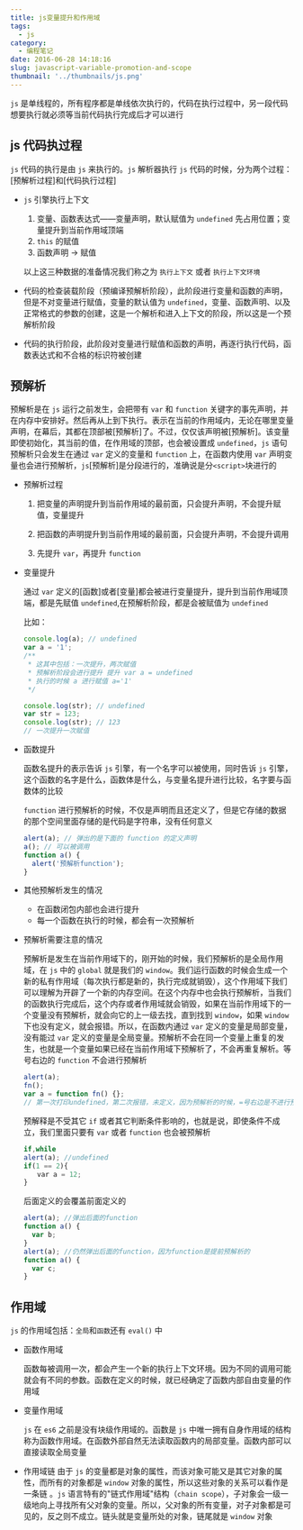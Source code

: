 ```yaml
---
title: js变量提升和作用域
tags:
  - js
category:
  - 编程笔记
date: 2016-06-28 14:18:16
slug: javascript-variable-promotion-and-scope
thumbnail: '../thumbnails/js.png'
---
```


`js` 是单线程的，所有程序都是单线依次执行的，代码在执行过程中，另一段代码想要执行就必须等当前代码执行完成后才可以进行

## js 代码执过程

`js` 代码的执行是由 `js` 来执行的。`js` 解析器执行 `js` 代码的时候，分为两个过程：[预解析过程]和[代码执行过程]

- `js` 引擎执行上下文

  1. 变量、函数表达式——变量声明，默认赋值为 `undefined` 先占用位置；变量提升到当前作用域顶端
  2. `this` 的赋值
  3. 函数声明 -> 赋值

  以上这三种数据的准备情况我们称之为 `执行上下文` 或者 `执行上下文环境`

- 代码的检查装载阶段（预编译预解析阶段），此阶段进行变量和函数的声明，但是不对变量进行赋值，变量的默认值为 `undefined`，变量、函数声明、以及正常格式的参数的创建，这是一个解析和进入上下文的阶段，所以这是一个预解析阶段

- 代码的执行阶段，此阶段对变量进行赋值和函数的声明，再逐行执行代码，函数表达式和不合格的标识符被创建

## 预解析

预解析是在 `js` 运行之前发生，会把带有 `var` 和 `function` 关键字的事先声明，并在内存中安排好。然后再从上到下执行。表示在当前的作用域内，无论在哪里变量声明，在幕后，其都在顶部被[预解析]了。不过，仅仅该声明被[预解析]。该变量即使初始化，其当前的值，在作用域的顶部，也会被设置成 `undefined`，`js` 语句预解析只会发生在通过 `var` 定义的变量和 `function` 上，在函数内使用 `var` 声明变量也会进行预解析，`js`[预解析]是分段进行的，准确说是分`<script>`块进行的

- 预解析过程

  1. 把变量的声明提升到当前作用域的最前面，只会提升声明，不会提升赋值，变量提升

  2. 把函数的声明提升到当前作用域的最前面，只会提升声明，不会提升调用

  3. 先提升 `var`，再提升 `function`

- 变量提升

  通过 `var` 定义的[函数]或者[变量]都会被进行变量提升，提升到当前作用域顶端，都是先赋值 `undefined`,在预解析阶段，都是会被赋值为 `undefined`

  比如：

  ```js
  console.log(a); // undefined
  var a = '1';
  /**
   * 这其中包括：一次提升，两次赋值
   * 预解析阶段会进行提升 提升 var a = undefined
   * 执行的时候 a 进行赋值 a='1'
   */

  console.log(str); // undefined
  var str = 123;
  console.log(str); // 123
  // 一次提升一次赋值
  ```

- 函数提升

  函数名提升的表示告诉 `js` 引擎，有一个名字可以被使用，同时告诉 `js` 引擎，这个函数的名字是什么，函数体是什么，与变量名提升进行比较，名字要与函数体的比较

  `function` 进行预解析的时候，不仅是声明而且还定义了，但是它存储的数据的那个空间里面存储的是代码是字符串，没有任何意义

  ```js
  alert(a); // 弹出的是下面的 function 的定义声明
  a(); // 可以被调用
  function a() {
    alert('预解析function');
  }
  ```

- 其他预解析发生的情况

  - 在函数闭包内部也会进行提升
  - 每一个函数在执行的时候，都会有一次预解析

- 预解析需要注意的情况

  预解析是发生在当前作用域下的，刚开始的时候，我们预解析的是全局作用域，在 `js` 中的 `global` 就是我们的 `window`。我们运行函数的时候会生成一个新的私有作用域（每次执行都是新的，执行完成就销毁），这个作用域下我们可以理解为开辟了一个新的内存空间。在这个内存中也会执行预解析，当我们的函数执行完成后，这个内存或者作用域就会销毁，如果在当前作用域下的一个变量没有预解析，就会向它的上一级去找，直到找到 `window`，如果 `window` 下也没有定义，就会报错。所以，在函数内通过 `var` 定义的变量是局部变量，没有能过 `var` 定义的变量是全局变量。预解析不会在同一个变量上重复的发生，也就是一个变量如果已经在当前作用域下预解析了，不会再重复解析。等号右边的 `function` 不会进行预解析

  ```js
  alert(a);
  fn();
  var a = function fn() {};
  // 第一次打印undefined，第二次报错，未定义，因为预解析的时候，=号右边是不进行预解析的。
  ```

  预解释是不受其它 `if` 或者其它判断条件影响的，也就是说，即使条件不成立，我们里面只要有 `var` 或者 `function` 也会被预解析

  ```js
  if,while
  alert(a); //undefined
  if(1 == 2){
  　　var a = 12;
  }
  ```

  后面定义的会覆盖前面定义的

  ```js
  alert(a); //弹出后面的function
  function a() {
    var b;
  }
  alert(a); //仍然弹出后面的function，因为function是提前预解析的
  function a() {
    var c;
  }
  ```

## 作用域

`js` 的作用域包括：`全局`和`函数`还有 `eval()` 中

- 函数作用域

  函数每被调用一次，都会产生一个新的执行上下文环境。因为不同的调用可能就会有不同的参数。函数在定义的时候，就已经确定了函数内部自由变量的作用域

- 变量作用域

  `js` 在 `es6` 之前是没有块级作用域的。函数是 `js` 中唯一拥有自身作用域的结构称为函数作用域。在函数外部自然无法读取函数内的局部变量。函数内部可以直接读取全局变量

- 作用域链
  由于 `js` 的变量都是对象的属性，而该对象可能又是其它对象的属性，而所有的对象都是 `window` 对象的属性，所以这些对象的关系可以看作是一条链 。`js` 语言特有的"链式作用域"结构（`chain scope`），子对象会一级一级地向上寻找所有父对象的变量。所以，父对象的所有变量，对子对象都是可见的，反之则不成立。链头就是变量所处的对象，链尾就是 `window` 对象

